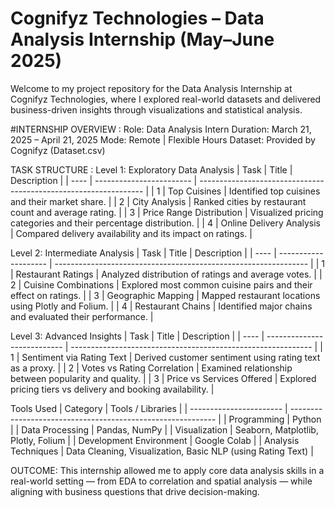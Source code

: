 # Cognifyz Technologies – Data Analysis Internship (May–June 2025)

Welcome to my project repository for the Data Analysis Internship at Cognifyz Technologies, where I explored real-world datasets and delivered business-driven insights through visualizations and statistical analysis.

#INTERNSHIP OVERVIEW :
   Role: Data Analysis Intern
   Duration: March 21, 2025 – April 21, 2025
   Mode: Remote | Flexible Hours
   Dataset: Provided by Cognifyz (Dataset.csv)
   
TASK STRUCTURE :
Level 1: Exploratory Data Analysis
   | Task | Title                    | Description                                                      |
| ---- | ------------------------ | ---------------------------------------------------------------- |
| 1    | Top Cuisines             | Identified top cuisines and their market share.                  |
| 2    | City Analysis            | Ranked cities by restaurant count and average rating.            |
| 3    | Price Range Distribution | Visualized pricing categories and their percentage distribution. |
| 4    | Online Delivery Analysis | Compared delivery availability and its impact on ratings.        |

Level 2: Intermediate Analysis
   | Task | Title                | Description                                                     |
| ---- | -------------------- | --------------------------------------------------------------- |
| 1    | Restaurant Ratings   | Analyzed distribution of ratings and average votes.             |
| 2    | Cuisine Combinations | Explored most common cuisine pairs and their effect on ratings. |
| 3    | Geographic Mapping   | Mapped restaurant locations using Plotly and Folium.            |
| 4    | Restaurant Chains    | Identified major chains and evaluated their performance.        |

Level 3: Advanced Insights
   | Task | Title                       | Description                                                  |
| ---- | --------------------------- | ------------------------------------------------------------ |
| 1    | Sentiment via Rating Text   | Derived customer sentiment using rating text as a proxy.     |
| 2    | Votes vs Rating Correlation | Examined relationship between popularity and quality.        |
| 3    | Price vs Services Offered   | Explored pricing tiers vs delivery and booking availability. |

Tools Used
   | Category                | Tools / Libraries                                           |
| ----------------------- | ----------------------------------------------------------- |
| Programming             | Python                                                      |
| Data Processing         | Pandas, NumPy                                               |
| Visualization           | Seaborn, Matplotlib, Plotly, Folium                         |
| Development Environment | Google Colab                                            |
| Analysis Techniques     | Data Cleaning, Visualization, Basic NLP (using Rating Text) |

OUTCOME: 
  This internship allowed me to apply core data analysis skills in a real-world setting — from EDA to correlation and spatial analysis — while aligning with business questions that drive decision-making.
